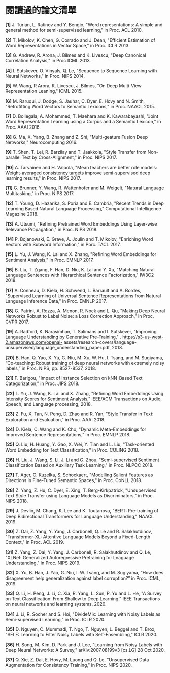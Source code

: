 # 閱讀過的論文清單
**[1]** J. Turian, L. Ratinov and Y. Bengio, "Word representations: A simple and general method for semi-supervised learning," in Proc. ACL 2010.

**[2]** T. Mikolov, K. Chen, G. Corrado and J. Dean, "Efficient Estimation of Word Representations in Vector Space," in Proc. ICLR 2013.

**[3]** G. Andrew, R. Arona, J. Bilmes and K. Livescu, "Deep Canonical Correlation Analysis," in Proc ICML 2013.

**[4]** I. Sutskever, O. Vinyals, Q. Le, "Sequence to Sequence Learning with Neural Networks," in Proc. NIPS 2014.

**[5]** W. Wang, R Arora, K. Livescu, J. Bilmes, "On Deep Multi-View Representation Leaning," ICML 2015.

**[6]** M. Raruqui, J. Dodge, S. Jauhar, C. Dyer, E. Hovy and N. Smith, "Retrofitting Word Vectors to Semantic Lexicons," in Proc. NAACL 2015.

**[7]** D. Bollegala, A. Mohammed, T. Maehara and K. Kawarabayashi, "Joint Word Representation Learning using a Corpus and a Semantic Lexicon," in Proc. AAAI 2016.

**[8]** G. Ma, X. Yang, B. Zhang and Z. Shi, "Multi-geature Fusion Deep Networks," Neurocomputing 2016.

**[9]** T. Shen, T. Lei, R. Barzilay and T. Jaakkola, "Style Transfer from Non-parallel Text by Cross-Alignment," in Proc. NIPS 2017.

**[10]** A. Tarvainen and H. Valpola, "Mean teachers are better role models: Weight-averaged consistency targets improve semi-supervised deep learning results," in Proc. NIPS 2017.

**[11]** G. Brunner, Y. Wang, R. Wattenhofer and M. Weigelt, "Natural Language Multitasking," in Proc. NIPS 2017.

**[12]** T. Young, D. Hazarika, S. Poria and E. Cambria, "Recent Trends in Deep Learning Based Natural Language Processing," Computational Intelligence Magazine 2018.

**[13]** A. Utsumi, "Refining Pretrained Word Embeddings Using Layer-wise Relevance Propagation," in Proc. NIPS 2018.

**[14]** P. Bojanowski, E. Grave, A. Joulin and T. Mikolov, "Enriching Word Vectors with Subword Information," in Porc. TACL 2017.

**[15]** L. Yu, J. Wang, K. Lai and X. Zhang, "Refining Word Embeddings for Sentiment Analysis," in Proc. EMNLP 2017.

**[16]** B. Liu, T. Zgang, F. Han, D. Niu, K. Lai and Y. Xu, "Matching Natural Language Sentences with Hierarchical Sentence Factorization," IW3C2 2018.

**[17]** A. Conneau, D. Kiela, H. Schwend, L. Barrault and A. Bordes, "Supervised Learning of Universal Sentence Representations from Natural Language Inference Data," in Proc. EMNLP 2017.

**[18]** G. Patrini, A. Rozza, A. Menon, R. Nock and L. Qu, "Making Deep Neural Networks Robust to Label Noise: a Loss Correction Approach," in Proc. CVPR 2017.

**[19]** A. Radford, K. Narasimhan, T. Salimans and I. Sutskever, "Improving Language Understanding by Generative Pre-Training," . https://s3-us-west-2.amazonaws.com/openai-
assets/research-covers/language-unsupervised/language_understanding_paper.pdf, 2018.

**[20]** B. Han, Q. Yao, X. Yu, G. Niu, M. Xu, W. Hu, I. Tsang, and M. Sugiyama, “Co-teaching: Robust training of deep neural networks with extremely noisy labels,” in Proc. 
NIPS, pp. 8527-8537, 2018.

**[21]** F. Barigou, "Impact of Instance Selection on kNN-Based Text Categorization," in Proc. JIPS 2018.

**[22]** L. Yu, J. Wang, K. Lai and X. Zhang, "Refining Word Embeddings Using Intensity Scores for Sentiment Analysis," IEEE/ACM Transactions on Audio, Speech, and Language processing, 2018.

**[23]** Z. Fu, X, Tan, N. Peng, D. Zhao and R. Yan, "Style Transfer in Text: Exploration and Evaluation," in Proc. AAAI 2018.

**[24]** D. Kiela, C. Wang and K. Cho, "Dynamic Meta-Embeddings for Improved Sentence Representations," in Proc. EMNLP 2018.

**[25]** Q. Liu, H. Huang, Y. Gao, X. Wei, Y. Tian and L. Liu, "Task-oriented Word Embedding for Text Classification," in Proc. COLING 2018.

**[26]** H. Liu, J. Wang, S. Li, J. Li and G. Zhou, "Semi-supervised Sentiment Classification Based on Auxiliary Task Learning," in Proc. NLPCC 2018.

**[27]** T. Ager, O. Kuzelka, S. Schockaert, "Modelling Salient Features as Directions in Fine-Tuned Semantic Spaces," in Proc. CoNLL 2018.

**[28]** Z. Yang, Z. Hu, C. Dyer, E. Xing, T. Berg-Kirkpatrick, "Unsupervised Text Style Transfer using Language Models as Discriminators," in Proc. NIPS 2018.

**[29]** J. Devlin, M. Chang, K. Lee and K. Toutanova, "BERT: Pre-training of Deep Bidirectional Transformers for Language Understanding," NAACL 2019.

**[30]** Z. Dai, Z. Yang, Y. Yang, J. Carbonell, Q. Le and R. Salakhutdinov, "Transformer-XL: Attentive Language Models Beyond a Fixed-Length Context," in Proc. ACL 2019.

**[31]** Z. Yang, Z. Dai, Y. Yang, J. Carbonell, R. Salakhutdinov and Q. Le, "XLNet: Generalized Autoregressive Pretraining for Lnaguage Understanding," in Proc. NIPS 2019.

**[32]** X. Yu, B. Han, J. Yao, G. Niu, I. W. Tsang, and M. Sugiyama, “How does disagreement help generalization against label corruption?” in Proc. ICML, 2019.

**[33]** Q. Li, H. Peng, J. Li, C. Xia, R. Yang, L. Sun, P. Yu and L. He, "A Survey on Text Classification: From Shallow to Deep Learning," IEEE Transactions on neural networks and learning systems, 2020.

**[34]** J. Li, R. Socher and S. Hoi, "DivideMix: Learning with Noisy Labels as Semi-supervised Learning," in Proc. ICLR 2020.

**[35]** D. Nguyen, C. Mummadi, T. Ngo, T. Nguyen, L. Beggel and T. Brox, "SELF: Learning to Filter Noisy Labels with Self-Ensembling," ICLR 2020.

**[36]** H. Song, M. Kim, D. Park and J. Lee, "Learning from Noisy Labels with Deep Neural Networks: A Survey," arXiv:2007.08199v3 [cs.LG] 28 Oct 2020.

**[37]** Q. Xie, Z. Dai, E. Hovy, M. Luong and Q. Le, "Unsupervised Data Augmentation for Consistency Training," in Proc. NIPS 2020.

